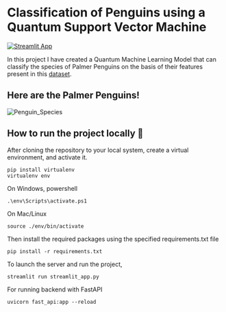 # Classification of Penguins using a Quantum Support Vector Machine

[![Streamlit App](https://static.streamlit.io/badges/streamlit_badge_black_white.svg)](https://bopardikarsoham-penguin-species-quantum-cl-streamlit-app-8d0b9p.streamlit.app/)

In this project I have created a Quantum Machine Learning Model that can classify the species of Palmer Penguins on the basis of their features present in this [dataset](https://www.kaggle.com/datasets/ashkhagan/palmer-penguins-datasetalternative-iris-dataset).

## Here are the Palmer Penguins!

![Penguin_Species](https://user-images.githubusercontent.com/77266161/146253873-4dfbcc5c-eee2-4b60-b557-7df5abb6af2f.png)

## How to run the project locally 🚀
After cloning the repository to your local system, create a virtual environment, and activate it.

```
pip install virtualenv 
virtualenv env
```

On Windows, powershell

```
.\env\Scripts\activate.ps1
```

On Mac/Linux

```
source ./env/bin/activate
```

Then install the required packages using the specified requirements.txt file

```
pip install -r requirements.txt
```

To launch the server and run the project,

```
streamlit run streamlit_app.py
```

For running backend with FastAPI

```
uvicorn fast_api:app --reload
```

